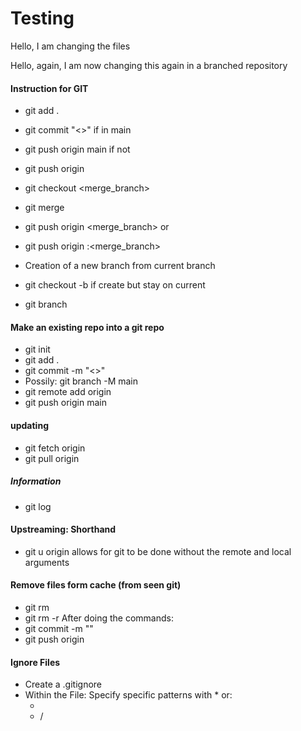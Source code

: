 # Testing

Hello, I am changing the files

Hello, again, I am now changing this again in a branched repository


#### Instruction for GIT


- git add .
- git commit "<>"
if in main
- git push origin main
if not 
- git push origin <branch>
- git checkout <merge_branch>
- git merge <branch>
- git push origin <merge_branch>
or
- git push origin <branch>:<merge_branch>

- Creation of a new branch from current branch
- git checkout -b <branch>
if create but stay on current
- git branch <branch>

#### Make an existing repo into a git repo
- git init
- git add .
- git commit -m "<>"
- Possily: git branch -M main
- git remote add origin <https>
- git push origin main

#### updating
- git fetch origin <branch>
- git pull origin <branch>

##### Information
- git log

#### Upstreaming: Shorthand
- git <command> u origin <branch>
allows for git <command> to be done without the remote and local arguments

#### Remove files form cache (from seen git)
- git rm <filename>
- git rm -r <directory>
After doing the commands:
- git commit -m "<message>"
- git push origin <branch>

#### Ignore Files
- Create a .gitignore
- Within the File: Specify specific patterns with * or:
    - <file>
    - <directory>/





